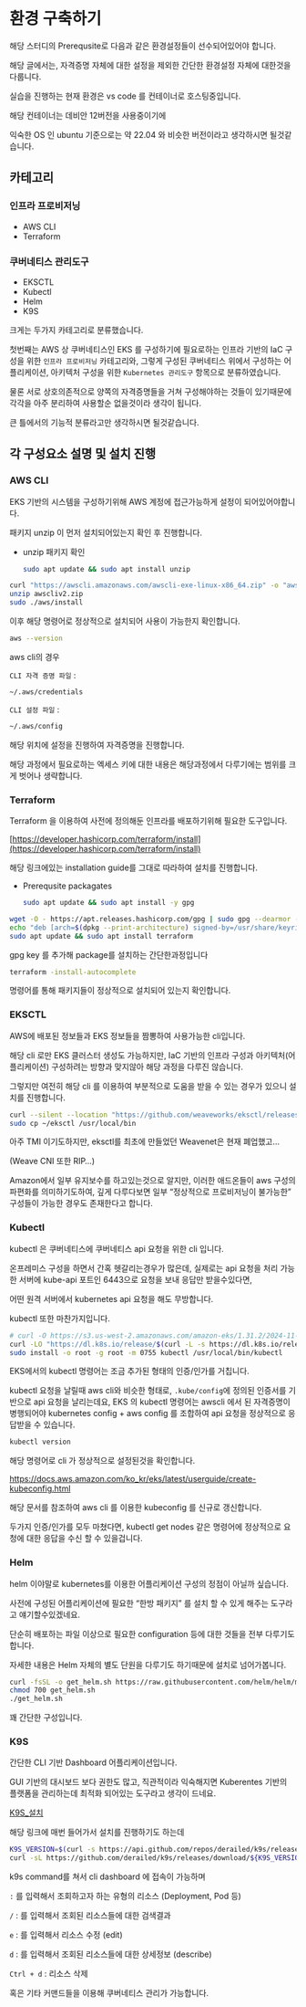 # 환경 구축하기

해당 스터디의 Prerequsite로 다음과 같은 환경설정들이 선수되어있어야 합니다.

해당 글에서는, 자격증명 자체에 대한 설정을 제외한 간단한 환경설정 자체에 대한것을 다룹니다.

실습을 진행하는 현재 환경은 vs code 를 컨테이너로 호스팅중입니다.

해당 컨테이너는 데비안 12버전을 사용중이기에 

익숙한 OS 인 ubuntu 기준으로는 약 22.04 와 비슷한 버전이라고 생각하시면 될것같습니다.

## 카테고리

### 인프라 프로비저닝

- AWS CLI
- Terraform

### 쿠버네티스 관리도구

- EKSCTL
- Kubectl
- Helm
- K9S

크게는 두가지 카테고리로 분류했습니다.

첫번째는 AWS 상 쿠버네티스인 EKS 를 구성하기에 필요로하는 인프라 기반의 IaC 구성을 위한 `인프라 프로비저닝` 카테고리와, 그렇게 구성된 쿠버네티스 위에서 구성하는 어플리케이션, 아키텍처 구성을 위한 `Kubernetes 관리도구` 항목으로 분류하였습니다.

물론 서로 상호의존적으로 양쪽의 자격증명들을 거쳐 구성해야하는 것들이 있기때문에 각각을 아주 분리하여 사용할순 없을것이라 생각이 됩니다.

큰 틀에서의 기능적 분류라고만 생각하시면 될것같습니다.

## 각 구성요소 설명 및 설치 진행

### AWS CLI

EKS 기반의 시스템을 구성하기위해 AWS 계정에 접근가능하게 설정이 되어있어야합니다.

패키지 unzip 이 먼저 설치되어있는지 확인 후 진행합니다.

- unzip 패키지 확인
    
    ```bash
    sudo apt update && sudo apt install unzip
    ```
    

```bash
curl "https://awscli.amazonaws.com/awscli-exe-linux-x86_64.zip" -o "awscliv2.zip"
unzip awscliv2.zip
sudo ./aws/install

```

이후  해당 명령어로 정상적으로 설치되어 사용이 가능한지 확인합니다.

```bash
aws --version
```

aws cli의 경우 

`CLI 자격 증명 파일` :  

```bash
~/.aws/credentials
```

`CLI 설정 파일` : 

```bash
~/.aws/config
```

해당 위치에 설정을 진행하여 자격증명을 진행합니다.

해당 과정에서 필요로하는 엑세스 키에 대한 내용은 해당과정에서 다루기에는 범위를 크게 벗어나 생략합니다.

### Terraform

Terraform 을 이용하여 사전에 정의해둔 인프라를 배포하기위해 필요한 도구입니다.

[https://developer.hashicorp.com/terraform/install](https://developer.hashicorp.com/terraform/install)

해당 링크에있는 installation guide를 그대로 따라하여 설치를 진행합니다.

- Prerequsite packagates
    
    ```bash
    sudo apt update && sudo apt install -y gpg
    ```
    

```bash
wget -O - https://apt.releases.hashicorp.com/gpg | sudo gpg --dearmor -o /usr/share/keyrings/hashicorp-archive-keyring.gpg
echo "deb [arch=$(dpkg --print-architecture) signed-by=/usr/share/keyrings/hashicorp-archive-keyring.gpg] https://apt.releases.hashicorp.com $(lsb_release -cs) main" | sudo tee /etc/apt/sources.list.d/hashicorp.list
sudo apt update && sudo apt install terraform
```

gpg key 를 추가해 package를 설치하는 간단한과정입니다

```bash
terraform -install-autocomplete
```

명령어를 통해 패키지들이 정상적으로 설치되어 있는지 확인합니다.

### EKSCTL

AWS에 배포된 정보들과 EKS 정보들을 짬뽕하여 사용가능한 cli입니다.

해당 cli 로만 EKS 클러스터 생성도 가능하지만, IaC 기반의 인프라 구성과 아키텍처(어플리케이션) 구성하려는 방향과 맞지않아 해당 과정을 다루진 않습니다.

그렇지만 여전히 해당 cli 를 이용하여 부분적으로 도움을 받을 수 있는 경우가 있으니 설치를 진행합니다.

 

```bash
curl --silent --location "https://github.com/weaveworks/eksctl/releases/latest/download/eksctl_$(uname -s)_amd64.tar.gz" | tar xz -C ~
sudo cp ~/eksctl /usr/local/bin

```

아주 TMI 이기도하지만, eksctl를 최초에 만들었던 Weavenet은 현재 폐업했고…

(Weave CNI 또한 RIP…)

Amazon에서 일부 유지보수를 하고있는것으로 알지만, 이러한 애드온들이 aws 구성의 파편화를 의미하기도하여, 깊게 다루다보면 일부 “정상적으로 프로비저닝이 불가능한” 구성들이 가능한 경우도 존재한다고 합니다.

### Kubectl

kubectl 은 쿠버네티스에 쿠버네티스 api 요청을 위한 cli 입니다.

온프레미스 구성을 하면서 간혹 헷갈리는경우가 많은데, 실제로는 api 요청을 처리 가능한 서버에 kube-api 포트인 6443으로 요청을 보내 응답만 받을수있다면, 

어떤 원격 서버에서 kubernetes api 요청을 해도 무방합니다.

kubectl 또한 마찬가지입니다.

```bash
# curl -O https://s3.us-west-2.amazonaws.com/amazon-eks/1.31.2/2024-11-15/bin/linux/amd64/kubectl
curl -LO "https://dl.k8s.io/release/$(curl -L -s https://dl.k8s.io/release/stable.txt)/bin/linux/amd64/kubectl"
sudo install -o root -g root -m 0755 kubectl /usr/local/bin/kubectl

```

EKS에서의 kubectl 명령어는 조금 추가된 형태의 인증/인가를 거칩니다.

kubectl 요청을 날릴때 aws cli와 비슷한 형태로, `.kube/config`에 정의된 인증서를 기반으로 api 요청을 날리는데요,  EKS 의 kubectl 명령어는 awscli 에서 된 자격증명이 병행되어야 
kubernetes config + aws config 를 조합하여 api 요청을 정상적으로 응답받을 수 있습니다.

```bash
kubectl version
```

해당 명령어로 cli 가 정상적으로 설정된것을 확인합니다.

https://docs.aws.amazon.com/ko_kr/eks/latest/userguide/create-kubeconfig.html

해당 문서를 참조하여 aws cli 를 이용한 kubeconfig 를 신규로 갱신합니다.

두가지 인증/인가를 모두 마쳤다면, kubectl get nodes 같은 명령어에 정상적으로 요청에 대한 응답을 수신 할 수 있을겁니다.

### Helm

helm 이야말로 kubernetes를 이용한 어플리케이션 구성의 정점이 아닐까 싶습니다.

사전에 구성된 어플리케이션에 필요한 “한방 패키지” 를 설치 할 수 있게 해주는 도구라고 얘기할수있겠네요.

단순히 배포하는 파일 이상으로 필요한 configuration 등에 대한 것들을 전부 다루기도 합니다.

자세한 내용은 Helm 자체의 별도 단원을 다루기도 하기때문에 설치로 넘어가봅니다.

```bash
curl -fsSL -o get_helm.sh https://raw.githubusercontent.com/helm/helm/main/scripts/get-helm-3
chmod 700 get_helm.sh
./get_helm.sh

```

꽤 간단한 구성입니다.

### K9S

간단한 CLI 기반 Dashboard 어플리케이션입니다.

GUI 기반의 대시보드 보다 권한도 많고, 직관적이라 익숙해지면 Kuberentes 기반의 플랫폼을 관리하는데 최적화 되어있는 도구라고 생각이 드네요.

[K9S_설치](https://zetawiki.com/wiki/%EB%A6%AC%EB%88%85%EC%8A%A4_k9s_%EC%84%A4%EC%B9%98)

해당 링크에 매번 들어가서 설치를 진행하기도 하는데

```bash
K9S_VERSION=$(curl -s https://api.github.com/repos/derailed/k9s/releases/latest | jq -r '.tag_name')
curl -sL https://github.com/derailed/k9s/releases/download/${K9S_VERSION}/k9s_Linux_amd64.tar.gz | sudo tar xfz - -C /usr/local/bin k9s

```

k9s command를 쳐서 cli dashboard 에 접속이 가능하며

 `:`  를 입력해서 조회하고자 하는 유형의 리소스 (Deployment, Pod 등)

`/`  :  를 입력해서 조회된 리소스들에 대한 검색결과

`e`  :  를 입력해서 리소스 수정 (edit)

`d` :  를 입력해서 조회된 리소스들에 대한 상세정보 (describe)

`Ctrl + d` : 리소스 삭제

혹은 기타 커맨드들을 이용해 쿠버네티스 관리가 가능합니다.